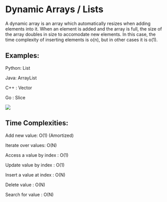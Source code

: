 # Dynamic Arrays / Lists

A dynamic array is an array which automatically resizes when adding elements into it. When an element is added and the array is full, the size of the array doubles in size to accomodate new elements. In this case, the time complexity of inserting elements is o(n), but in other cases it is o(1).

## Examples:

Python: List

Java: ArrayList

C++ : Vector 

Go : Slice




<img src='https://cdn-images-1.medium.com/max/960/1*9s7_mGUIzA_JcOOw-zQh9Q.png'/>

## Time Complexities:

Add new value: O(1) (Amortized)

Iterate over values: O(N)

Access a value by index : O(1)

Update value by index : O(1)

Insert a value at index : O(N)

Delete value : O(N)

Search for value : O(N)